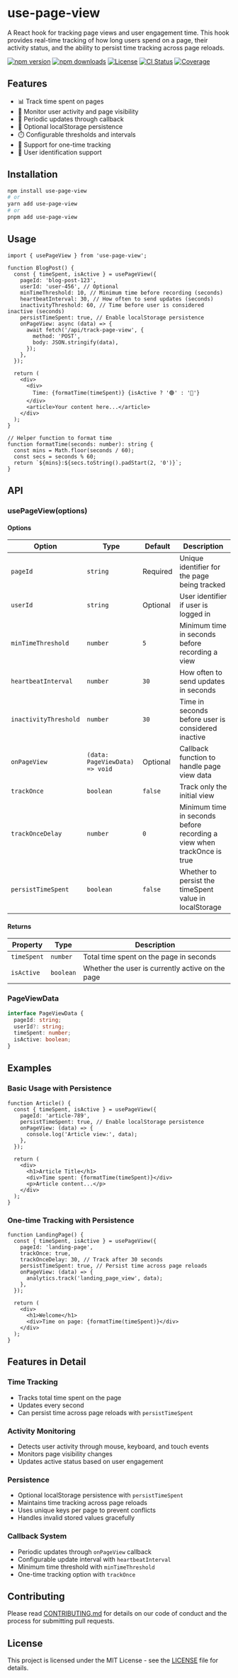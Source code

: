 # use-page-view

A React hook for tracking page views and user engagement time. This hook provides real-time tracking of how long users spend on a page, their activity status, and the ability to persist time tracking across page reloads.

[![npm version](https://img.shields.io/npm/v/use-page-view.svg)](https://www.npmjs.com/package/use-page-view)
[![npm downloads](https://img.shields.io/npm/dm/use-page-view.svg)](https://www.npmjs.com/package/use-page-view)
[![License](https://img.shields.io/npm/l/use-page-view.svg)](https://github.com/christophersesugh/use-page-view/blob/main/LICENSE)
[![CI Status](https://img.shields.io/github/actions/workflow/status/christophersesugh/use-page-view/ci.yml)](https://github.com/christophersesugh/use-page-view/actions)
[![Coverage](https://img.shields.io/codecov/c/github/christophersesugh/use-page-view)](https://codecov.io/gh/christophersesugh/use-page-view)

## Features

- 📊 Track time spent on pages
- 👀 Monitor user activity and page visibility
- 🔄 Periodic updates through callback
- 💾 Optional localStorage persistence
- ⏱️ Configurable thresholds and intervals
- 🎯 Support for one-time tracking
- 🔑 User identification support

## Installation

```bash
npm install use-page-view
# or
yarn add use-page-view
# or
pnpm add use-page-view
```

## Usage

```tsx
import { usePageView } from 'use-page-view';

function BlogPost() {
  const { timeSpent, isActive } = usePageView({
    pageId: 'blog-post-123',
    userId: 'user-456', // Optional
    minTimeThreshold: 10, // Minimum time before recording (seconds)
    heartbeatInterval: 30, // How often to send updates (seconds)
    inactivityThreshold: 60, // Time before user is considered inactive (seconds)
    persistTimeSpent: true, // Enable localStorage persistence
    onPageView: async (data) => {
      await fetch('/api/track-page-view', {
        method: 'POST',
        body: JSON.stringify(data),
      });
    },
  });

  return (
    <div>
      <div>
        Time: {formatTime(timeSpent)} {isActive ? '🟢' : '🔴'}
      </div>
      <article>Your content here...</article>
    </div>
  );
}

// Helper function to format time
function formatTime(seconds: number): string {
  const mins = Math.floor(seconds / 60);
  const secs = seconds % 60;
  return `${mins}:${secs.toString().padStart(2, '0')}`;
}
```

## API

### usePageView(options)

#### Options

| Option                | Type                           | Default  | Description                                                            |
| --------------------- | ------------------------------ | -------- | ---------------------------------------------------------------------- |
| `pageId`              | `string`                       | Required | Unique identifier for the page being tracked                           |
| `userId`              | `string`                       | Optional | User identifier if user is logged in                                   |
| `minTimeThreshold`    | `number`                       | `5`      | Minimum time in seconds before recording a view                        |
| `heartbeatInterval`   | `number`                       | `30`     | How often to send updates in seconds                                   |
| `inactivityThreshold` | `number`                       | `30`     | Time in seconds before user is considered inactive                     |
| `onPageView`          | `(data: PageViewData) => void` | Optional | Callback function to handle page view data                             |
| `trackOnce`           | `boolean`                      | `false`  | Track only the initial view                                            |
| `trackOnceDelay`      | `number`                       | `0`      | Minimum time in seconds before recording a view when trackOnce is true |
| `persistTimeSpent`    | `boolean`                      | `false`  | Whether to persist the timeSpent value in localStorage                 |

#### Returns

| Property    | Type      | Description                                      |
| ----------- | --------- | ------------------------------------------------ |
| `timeSpent` | `number`  | Total time spent on the page in seconds          |
| `isActive`  | `boolean` | Whether the user is currently active on the page |

### PageViewData

```typescript
interface PageViewData {
  pageId: string;
  userId?: string;
  timeSpent: number;
  isActive: boolean;
}
```

## Examples

### Basic Usage with Persistence

```tsx
function Article() {
  const { timeSpent, isActive } = usePageView({
    pageId: 'article-789',
    persistTimeSpent: true, // Enable localStorage persistence
    onPageView: (data) => {
      console.log('Article view:', data);
    },
  });

  return (
    <div>
      <h1>Article Title</h1>
      <div>Time spent: {formatTime(timeSpent)}</div>
      <p>Article content...</p>
    </div>
  );
}
```

### One-time Tracking with Persistence

```tsx
function LandingPage() {
  const { timeSpent, isActive } = usePageView({
    pageId: 'landing-page',
    trackOnce: true,
    trackOnceDelay: 30, // Track after 30 seconds
    persistTimeSpent: true, // Persist time across page reloads
    onPageView: (data) => {
      analytics.track('landing_page_view', data);
    },
  });

  return (
    <div>
      <h1>Welcome</h1>
      <div>Time on page: {formatTime(timeSpent)}</div>
    </div>
  );
}
```

## Features in Detail

### Time Tracking

- Tracks total time spent on the page
- Updates every second
- Can persist time across page reloads with `persistTimeSpent`

### Activity Monitoring

- Detects user activity through mouse, keyboard, and touch events
- Monitors page visibility changes
- Updates active status based on user engagement

### Persistence

- Optional localStorage persistence with `persistTimeSpent`
- Maintains time tracking across page reloads
- Uses unique keys per page to prevent conflicts
- Handles invalid stored values gracefully

### Callback System

- Periodic updates through `onPageView` callback
- Configurable update interval with `heartbeatInterval`
- Minimum time threshold with `minTimeThreshold`
- One-time tracking option with `trackOnce`

## Contributing

Please read [CONTRIBUTING.md](CONTRIBUTING.md) for details on our code of conduct and the process for submitting pull requests.

## License

This project is licensed under the MIT License - see the [LICENSE](LICENSE) file for details.
